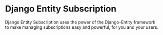 Django Entity Subscription
==================================================

Django Entity Subscription uses the power of the Django-Entity
framework to make managing subscriptions easy and powerful, for you
and your users.
